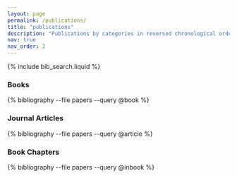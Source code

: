 ```yaml
---
layout: page
permalink: /publications/
title: "publications"
description: "Publications by categories in reversed chronological order. Generated by jekyll-scholar."
nav: true
nav_order: 2
---
```


{% include bib_search.liquid %}

<div class="publications">

### Books

{% bibliography --file papers --query @book %}

### Journal Articles

{% bibliography --file papers --query @article %}

### Book Chapters

{% bibliography --file papers --query @inbook %}

</div>
